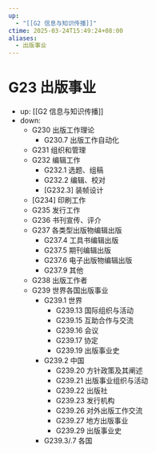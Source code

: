 ```yaml
---
up:
  - "[[G2 信息与知识传播]]"
ctime: 2025-03-24T15:49:24+08:00
aliases:
  - 出版事业
---
```


# G23 出版事业

- up: [[G2 信息与知识传播]]
- down:	
	- G230 出版工作理论
		- G230.7 出版工作自动化
	- G231 组织和管理
	- G232 编辑工作
		- G232.1 选题、组稿
		- G232.2 编辑、校对
		- [G232.3] 装帧设计
	- [G234] 印刷工作
	- G235 发行工作
	- G236 书刊宣传、评介
	- G237 各类型出版物编辑出版
		- G237.4 工具书编辑出版
		- G237.5 期刊编辑出版
		- G237.6 电子出版物编辑出版
		- G237.9 其他
	- G238 出版工作者
	- G239 世界各国出版事业
		- G239.1 世界
			- G239.13 国际组织与活动
			- G239.15 互助合作与交流
			- G239.16 会议
			- G239.17 协定
			- G239.19 出版事业史
		- G239.2 中国
			- G239.20 方针政策及其阐述
			- G239.21 出版事业组织与活动
			- G239.22 出版社
			- G239.23 发行机构
			- G239.26 对外出版工作交流
			- G239.27 地方出版事业
			- G239.29 出版事业史
		- G239.3/.7 各国
	
